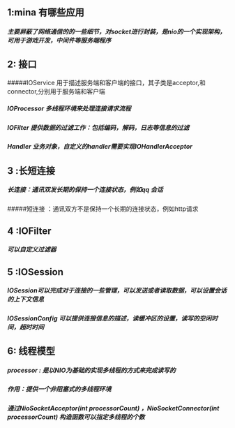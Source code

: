## 1:mina 有哪些应用

##### 主要屏蔽了网络通信的的一些细节，对socket进行封装，是nio的一个实现架构，可用于游戏开发，中间件等服务端程序

## 2: 接口

#####IOService 用于描述服务端和客户端的接口，其子类是acceptor,和connector,分别用于服务端和客户端

##### IOProcessor 多线程环境来处理连接请求流程

##### IOFilter 提供数据的过滤工作：包括编码，解码，日志等信息的过滤

##### Handler 业务对象，自定义的handler需要实现IOHandlerAcceptor

## 3 :长短连接

##### 长连接：通讯双发长期的保持一个连接状态，例如qq 会话

#####短连接 ：通讯双方不是保持一个长期的连接状态，例如http请求

## 4 :IOFilter 

##### 可以自定义过滤器

## 5 :IOSession 

##### IOSession可以完成对于连接的一些管理，可以发送或者读取数据，可以设置会话的上下文信息

##### IOSessionConfig 可以提供连接信息的描述，读缓冲区的设置，读写的空闲时间，超时时间

## 6: 线程模型

##### processor : 是以NIO为基础的实现多线程的方式来完成读写的

##### 作用：提供一个非阻塞式的多线程环境

##### 通过NioSocketAcceptor(int processorCount) ，NioSocketConnector(int processorCount) 构造函数可以指定多线程的个数



